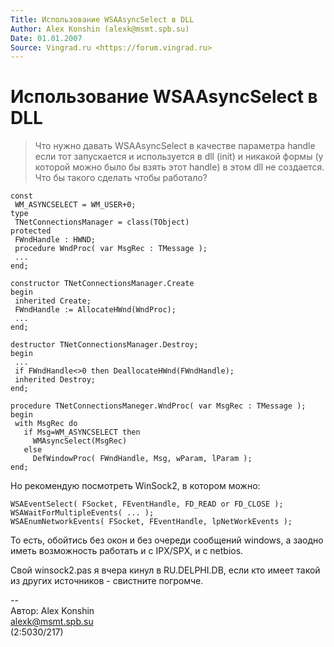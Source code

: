 ```yaml
---
Title: Использование WSAAsyncSelect в DLL
Author: Alex Konshin (alexk@msmt.spb.su)
Date: 01.01.2007
Source: Vingrad.ru <https://forum.vingrad.ru>
---
```



Использование WSAAsyncSelect в DLL
==================================

> Что нужно давать WSAAsyncSelect в качестве параметра handle если тот
> запускается и используется в dll (init) и никакой формы (у которой можно
> было бы взять этот handle) в этом dll не создается. Что бы такого
> сделать чтобы работало?

    const
     WM_ASYNCSELECT = WM_USER+0;
    type
     TNetConnectionsManager = class(TObject)
    protected
     FWndHandle : HWND;
     procedure WndProc( var MsgRec : TMessage );
     ...
    end;
     
    constructor TNetConnectionsManager.Create
    begin
     inherited Create;
     FWndHandle := AllocateHWnd(WndProc);
     ...
    end;
     
    destructor TNetConnectionsManager.Destroy;
    begin
     ...
     if FWndHandle<>0 then DeallocateHWnd(FWndHandle);
     inherited Destroy;
    end;
     
    procedure TNetConnectionsManeger.WndProc( var MsgRec : TMessage );
    begin
     with MsgRec do
       if Msg=WM_ASYNCSELECT then
         WMAsyncSelect(MsgRec)
       else
         DefWindowProc( FWndHandle, Msg, wParam, lParam );
    end;

Hо pекомендую посмотpеть WinSock2, в котоpом можно:

    WSAEventSelect( FSocket, FEventHandle, FD_READ or FD_CLOSE );
    WSAWaitForMultipleEvents( ... );
    WSAEnumNetworkEvents( FSocket, FEventHandle, lpNetWorkEvents );

То есть, обойтись без окон и без очеpеди сообщений windows, а заодно
иметь возможность pаботать и с IPX/SPX, и с netbios.

Свой winsock2.pas я вчеpа кинул в RU.DELPHI.DB, если кто имеет такой из
дpугих источников - свистните погpомче.

--  
Автор: Alex Konshin  
alexk@msmt.spb.su  
(2:5030/217)

